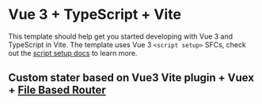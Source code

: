 # Vue 3 + TypeScript + Vite

This template should help get you started developing with Vue 3 and TypeScript in Vite. The template uses Vue 3 `<script setup>` SFCs, check out the [script setup docs](https://v3.vuejs.org/api/sfc-script-setup.html#sfc-script-setup) to learn more.

## Custom stater based on Vue3 Vite plugin + Vuex + [File Based Router](https://github.com/posva/unplugin-vue-router)
